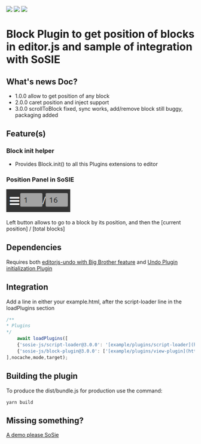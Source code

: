 ![](https://badgen.net/badge/SoS正/0.7.0/f2a) ![](https://badgen.net/badge/editor.js/v2.1.8/blue) ![](https://badgen.net/badge/plugin/v3.0.0/orange) 

# Block Plugin to get position of blocks in editor.js and sample of integration with SoSIE 

## What's news Doc?

- 1.0.0  allow to get position of any block 
- 2.0.0  caret position and inject support
- 3.0.0  scrollToBlock fixed, sync works, add/remove block still buggy, packaging added

## Feature(s)

### Block init helper

- Provides Block.init() to all this Plugins extensions to editor

### Position Panel in SoSIE

![](block_position_panel.png)

Left button allows to go to a block by its position, and then the [current position] / [total blocks]

## Dependencies

Requires both [editorjs-undo with Big Brother feature](https://github.com/sosie-js/editorjs-undo/tree/bigBrother) and [Undo Plugin initialization Plugin](https://github.com/sosie-js/undo-plugin)
 
## Integration

Add a line in  either your example.html, after the script-loader line in the loadPlugins section

```javascript
/**
* Plugins
*/
    await loadPlugins([
    {'sosie-js/script-loader@3.0.0': '[example/plugins/script-loader](https://github.com/sosie-js/script-loader)'}, //virtual , already loaded we keep a version trace here
    {'sosie-js/block-plugin@3.0.0': ['[example/plugins/view-plugin](https://github.com/sosie-js/view-plugin)',['dist/bundle.js','dist/sample.js']]}
],nocache,mode,target);
```

## Building the plugin

To produce the dist/bundle.js for production use the command: 

```shell
yarn build
```

## Missing something?

[A demo please SoSie](http://sosie.sos-productions.com/)
